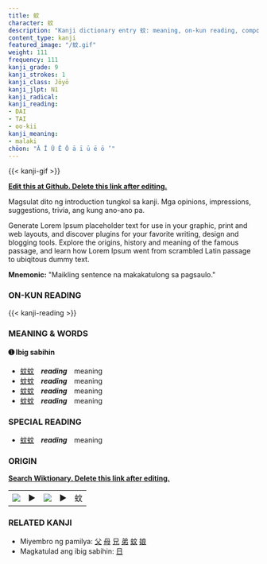 ```yaml
---
title: 蚊
character: 蚊
description: "Kanji dictionary entry 蚊: meaning, on-kun reading, compounds, origin, related kanji"
content_type: kanji
featured_image: "/蚊.gif"
weight: 111
frequency: 111
kanji_grade: 9
kanji_strokes: 1
kanji_class: Jōyō
kanji_jlpt: N1
kanji_radical: 
kanji_reading: 
- DAI
- TAI
- oo-kii
kanji_meaning:
- malaki
chōon: "Ā Ī Ū Ē Ō ā ī ū ē ō ’"
---
```

[//]: # (Don't edit the line below. Kanji animated GIF code is automatically generated.)
{{< kanji-gif >}}

[//]: # (Edit below this line.)

**[Edit this at Github. Delete this link after editing.](https://github.com/tim0g/tim/tree/main/content/kanji/蚊/index.md)**

Magsulat dito ng introduction tungkol sa kanji. Mga opinions, impressions, suggestions, trivia, ang kung ano-ano pa.

Generate Lorem Ipsum placeholder text for use in your graphic, print and web layouts, and discover plugins for your favorite writing, design and blogging tools. Explore the origins, history and meaning of the famous passage, and learn how Lorem Ipsum went from scrambled Latin passage to ubiqitous dummy text.
 
**Mnemonic:** "Maikling sentence na makakatulong sa pagsaulo."

### ON-KUN READING

[//]: # (Don't edit the line below. ON-KUN READING code is automatically generated.)
{{< kanji-reading >}}

### MEANING & WORDS

#### ➊ **Ibig sabihin**
  - [蚊](../蚊)[蚊](../蚊)　***reading***　meaning
  - [蚊](../蚊)[蚊](../蚊)　***reading***　meaning
  - [蚊](../蚊)[蚊](../蚊)　***reading***　meaning
  - [蚊](../蚊)[蚊](../蚊)　***reading***　meaning

### SPECIAL READING
  - [蚊](../蚊)[蚊](../蚊)　***reading***　meaning

### ORIGIN

**[Search Wiktionary. Delete this link after editing.](https://wiktionary.org/wiki/蚊)**
<table class="kanji-table"><tr><td>
<img src="60px-蚊-bronze.svg.png">
</td><td>▶</td><td>
<img src="60px-蚊-oracle.svg.png">
</td><td>▶</td>
<td class="kanji-origin">蚊</td>
</tr></table>

### RELATED KANJI
- Miyembro ng pamilya: [父](../父) [母](../母) [兄](../兄) [弟](../弟) [蚊](../蚊) [娘](../娘)
- Magkatulad ang ibig sabihin: [日](../日)

